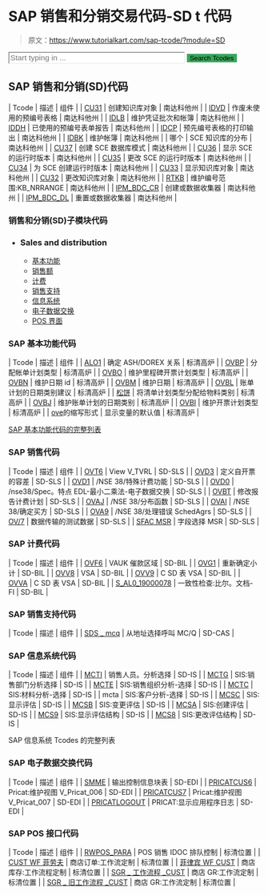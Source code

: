 # SAP 销售和分销交易代码-SD t 代码

> 原文：<https://www.tutorialkart.com/sap-tcode/?module=SD>

<form onsubmit="tcodeSearch()"><input id="search" type="text" name="search" placeholder="Start typing in ..." value="" style="width:70%;font-size:1.1em;border-color: #f0f0f0;"> <input id="search_submit" type="submit" value="Search Tcodes" style="background-color: #38a75c;border: none;"></form>

## SAP 销售和分销(SD)代码

| Tcode | 描述 | 组件 |
| [CU31](/sap-tcode/?search=CU31) | 创建知识库对象 | 南达科他州 |
| [IDVD](/sap-tcode/?search=IDVD) | 作废未使用的预编号表格 | 南达科他州 |
| [IDLB](/sap-tcode/?search=IDLB) | 维护凭证批次和帐簿 | 南达科他州 |
| [IDDH](/sap-tcode/?search=IDDH) | 已使用的预编号表单报告 | 南达科他州 |
| [IDCP](/sap-tcode/?search=IDCP) | 预先编号表格的打印输出 | 南达科他州 |
| [IDBK](/sap-tcode/?search=IDBK) | 维护帐簿 | 南达科他州 |
| 哪个 | SCE 知识库的分布 | 南达科他州 |
| [CU37](/sap-tcode/?search=CU37) | 创建 SCE 数据库模式 | 南达科他州 |
| [CU36](/sap-tcode/?search=CU36) | 显示 SCE 的运行时版本 | 南达科他州 |
| [CU35](/sap-tcode/?search=CU35) | 更改 SCE 的运行时版本 | 南达科他州 |
| [CU34](/sap-tcode/?search=CU34) | 为 SCE 创建运行时版本 | 南达科他州 |
| [CU33](/sap-tcode/?search=CU33) | 显示知识库对象 | 南达科他州 |
| [CU32](/sap-tcode/?search=CU32) | 更改知识库对象 | 南达科他州 |
| [RTKB](/sap-tcode/?search=RTKB) | 维护编号范围:KB_NRRANGE | 南达科他州 |
| [IPM_BDC_CR](/sap-tcode/?search=IPM_BDC_CR) | 创建或数据收集器 | 南达科他州 |
| [IPM_BDC_DL](/sap-tcode/?search=IPM_BDC_DL) | 重置或数据收集器 | 南达科他州 |

### 销售和分销(SD)子模块代码

*   ### Sales and distribution

    *   [基本功能](#SD-BF)
    *   [销售额](#SD-SLS)
    *   [计费](#SD-BIL)
    *   [销售支持](#SD-CAS)
    *   [信息系统](#SD-IS)
    *   [电子数据交换](#SD-EDI)
    *   [POS 界面](#SD-POS)

### SAP 基本功能代码

| Tcode | 描述 | 组件 |
| [ALO1](/sap-tcode/?search=ALO1) | 确定 ASH/DOREX 关系 | 标清高炉 |
| [OVBP](/sap-tcode/?search=OVBP) | 分配帐单计划类型 | 标清高炉 |
| [OVBO](/sap-tcode/?search=OVBO) | 维护里程碑开票计划类型 | 标清高炉 |
| [OVBN](/sap-tcode/?search=OVBN) | 维护日期 id | 标清高炉 |
| [OVBM](/sap-tcode/?search=OVBM) | 维护日期 | 标清高炉 |
| [OVBL](/sap-tcode/?search=OVBL) | 账单计划的日期类别建议 | 标清高炉 |
| [松饼](/sap-tcode/?search=OVBK) | 将清单计划类型分配给物料类别 | 标清高炉 |
| [OVBJ](/sap-tcode/?search=OVBJ) | 维护账单计划的日期类别 | 标清高炉 |
| [OVBI](/sap-tcode/?search=OVBI) | 维护开票计划类型 | 标清高炉 |
| [ove](/sap-tcode/?search=OVBE)的缩写形式 | 显示变量的默认值 | 标清高炉 |

[SAP 基本功能代码的完整列表](https://www.tutorialkart.com/sap-tcode/?module=SD-BF)

### SAP 销售代码

| Tcode | 描述 | 组件 |
| [OVT6](/sap-tcode/?search=OVT6) | View V_TVRL | SD-SLS |
| [OVD3](/sap-tcode/?search=OVD3) | 定义自开票的容差 | SD-SLS |
| [OVD1](/sap-tcode/?search=OVD1) | /NSE 38/特殊计费功能 | SD-SLS |
| [OVD0](/sap-tcode/?search=OVD0) | /nse38/Spec。特点 EDL-最小二乘法-电子数据交换 | SD-SLS |
| [OVBT](/sap-tcode/?search=OVBT) | 修改报告计费计划 | SD-SLS |
| [OVAJ](/sap-tcode/?search=OVAJ) | /NSE 38/分布函数 | SD-SLS |
| [OVAI](/sap-tcode/?search=OVAI) | /NSE 38/确定买方 | SD-SLS |
| [OVA9](/sap-tcode/?search=OVA9) | /NSE 38/处理错误 SchedAgrs | SD-SLS |
| [OV/7](/sap-tcode/?search=OV/7) | 数据传输的测试数据 | SD-SLS |
| [SFAC MSR](/sap-tcode/?search=MSR_SFAC) | 字段选择 MSR | SD-SLS |

### SAP 计费代码

| Tcode | 描述 | 组件 |
| [OVF6](/sap-tcode/?search=OVF6) | VAUK 催款区域 | SD-BIL |
| [OVG1](/sap-tcode/?search=OVG1) | 重新确定小计 | SD-BIL |
| [OVV8](/sap-tcode/?search=OVV8) | VSA | SD-BIL |
| [OVV9](/sap-tcode/?search=OVV9) | C SD 表 VSA | SD-BIL |
| [OVVA](/sap-tcode/?search=OVVA) | C SD 表 VSA | SD-BIL |
| [S_AL0_19000078](/sap-tcode/?search=S_AL0_19000078) | 一致性检查:比尔。文档- FI | SD-BIL |

### SAP 销售支持代码

| Tcode | 描述 | 组件 |
| [SDS _ mcq](/sap-tcode/?search=SDCAS_MCQ) | 从地址选择呼叫 MC/Q | SD-CAS |

### SAP 信息系统代码

| Tcode | 描述 | 组件 |
| [MCTI](/sap-tcode/?search=MCTI) | 销售人员。分析选择 | SD-IS |
| [MCTG](/sap-tcode/?search=MCTG) | SIS:销售部门分析选择 | SD-IS |
| [MCTE](/sap-tcode/?search=MCTE) | SIS:销售组织分析-选择 | SD-IS |
| [MCTC](/sap-tcode/?search=MCTC) | SIS:材料分析-选择 | SD-IS |
| mcta | SIS:客户分析-选择 | SD-IS |
| [MCSC](/sap-tcode/?search=MCSC) | SIS:显示评估 | SD-IS |
| [MCSB](/sap-tcode/?search=MCSB) | SIS:变更评估 | SD-IS |
| [MCSA](/sap-tcode/?search=MCSA) | SIS:创建评估 | SD-IS |
| [MCS9](/sap-tcode/?search=MCS9) | SIS:显示评估结构 | SD-IS |
| [MCS8](/sap-tcode/?search=MCS8) | SIS:更改评估结构 | SD-IS |

SAP 信息系统 Tcodes 的完整列表

### SAP 电子数据交换代码

| Tcode | 描述 | 组件 |
| [SMME](/sap-tcode/?search=SMME) | 输出控制信息块表 | SD-EDI |
| [PRICATCUS6](/sap-tcode/?search=PRICATCUS6) | Pricat:维护视图 V_Pricat_006 | SD-EDI |
| [PRICATCUS7](/sap-tcode/?search=PRICATCUS7) | Pricat:维护视图 V_Pricat_007 | SD-EDI |
| [PRICATLOGOUT](/sap-tcode/?search=PRICATLOGOUT) | PRICAT:显示应用程序日志 | SD-EDI |

### SAP POS 接口代码

| Tcode | 描述 | 组件 |
| [RWPOS_PARA](/sap-tcode/?search=RWPOS_PARA) | POS 销售 IDOC 排队控制 | 标清位置 |
| [CUST WF 菲劳夫](/sap-tcode/?search=FILAUF_WF_CUST) | 商店订单:工作流定制 | 标清位置 |
| [菲律宾 WF CUST](/sap-tcode/?search=FILINV_WF_CUST) | 商店库存:工作流程定制 | 标清位置 |
| [SGR _ 工作流程 _CUST](/sap-tcode/?search=SGR_WORKFLOW_CUST) | 商店 GR:工作流定制 | 标清位置 |
| [SGR _ 旧工作流程 _CUST](/sap-tcode/?search=SGR_OLDWORKFLOW_CUST) | 商店 GR:工作流定制 | 标清位置 |